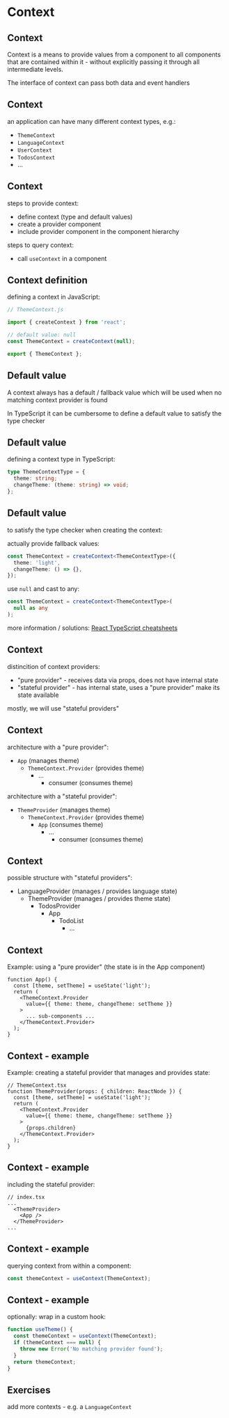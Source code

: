 # Context

## Context

Context is a means to provide values from a component to all components that are contained within it - without explicitly passing it through all intermediate levels.

The interface of context can pass both data and event handlers

## Context

an application can have many different context types, e.g.:

- `ThemeContext`
- `LanguageContext`
- `UserContext`
- `TodosContext`
- ...

## Context

steps to provide context:

- define context (type and default values)
- create a provider component
- include provider component in the component hierarchy

steps to query context:

- call `useContext` in a component

## Context definition

defining a context in JavaScript:

```js
// ThemeContext.js

import { createContext } from 'react';

// default value: null
const ThemeContext = createContext(null);

export { ThemeContext };
```

## Default value

A context always has a default / fallback value which will be used when no matching context provider is found

In TypeScript it can be cumbersome to define a default value to satisfy the type checker

## Default value

defining a context type in TypeScript:

```ts
type ThemeContextType = {
  theme: string;
  changeTheme: (theme: string) => void;
};
```

## Default value

to satisfy the type checker when creating the context:

actually provide fallback values:

```ts
const ThemeContext = createContext<ThemeContextType>({
  theme: 'light',
  changeTheme: () => {},
});
```

use `null` and cast to any:

```ts
const ThemeContext = createContext<ThemeContextType>(
  null as any
);
```

more information / solutions: [React TypeScript cheatsheets](https://github.com/typescript-cheatsheets/react/blob/main/README.md#context)

## Context

distincition of context providers:

- "pure provider" - receives data via props, does not have internal state
- "stateful provider" - has internal state, uses a "pure provider" make its state available

mostly, we will use "stateful providers"

## Context

architecture with a "pure provider":

- `App` (manages theme)
  - `ThemeContext.Provider` (provides theme)
    - ...
      - consumer (consumes theme)

architecture with a "stateful provider":

- `ThemeProvider` (manages theme)
  - `ThemeContext.Provider` (provides theme)
    - `App` (consumes theme)
      - ...
        - consumer (consumes theme)

## Context

possible structure with "stateful providers":

- LanguageProvider (manages / provides language state)
  - ThemeProvider (manages / provides theme state)
    - TodosProvider
      - App
        - TodoList
          - ...

## Context

Example: using a "pure provider" (the state is in the App component)

```tsx
function App() {
  const [theme, setTheme] = useState('light');
  return (
    <ThemeContext.Provider
      value={{ theme: theme, changeTheme: setTheme }}
    >
      ... sub-components ...
    </ThemeContext.Provider>
  );
}
```

## Context - example

Example: creating a stateful provider that manages and provides state:

```tsx
// ThemeContext.tsx
function ThemeProvider(props: { children: ReactNode }) {
  const [theme, setTheme] = useState('light');
  return (
    <ThemeContext.Provider
      value={{ theme: theme, changeTheme: setTheme }}
    >
      {props.children}
    </ThemeContext.Provider>
  );
}
```

## Context - example

including the stateful provider:

```tsx
// index.tsx
...
  <ThemeProvider>
    <App />
  </ThemeProvider>
...
```

## Context - example

querying context from within a component:

```ts
const themeContext = useContext(ThemeContext);
```

## Context - example

optionally: wrap in a custom hook:

```ts
function useTheme() {
  const themeContext = useContext(ThemeContext);
  if (themeContext === null) {
    throw new Error('No matching provider found');
  }
  return themeContext;
}
```

## Exercises

add more contexts - e.g. a `LanguageContext`
